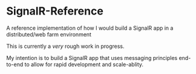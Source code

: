 SignalR-Reference
=================

A reference implementation of how I would build a SignalR app in a distributed/web farm environment

This is currently a *very* rough work in progress. 

My intention is to build a SignalR app that uses messaging principles end-to-end to allow for rapid development and scale-ablity.
